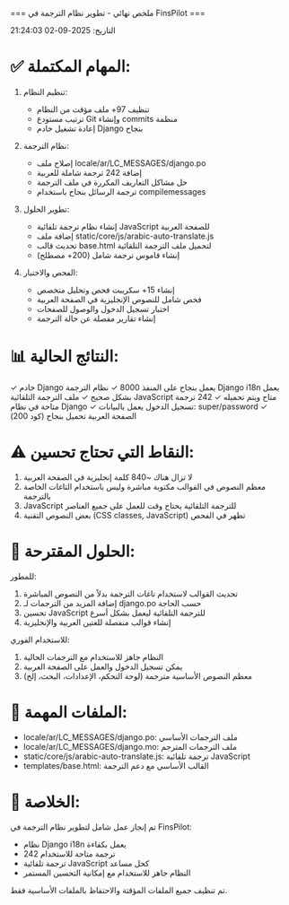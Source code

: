 
=== ملخص نهائي - تطوير نظام الترجمة في FinsPilot ===

التاريخ: 2025-09-02 21:24:03

✅ المهام المكتملة:
================

1. تنظيم النظام:
   - تنظيف 97+ ملف مؤقت من النظام
   - ترتيب مستودع Git وإنشاء commits منظمة
   - إعادة تشغيل خادم Django بنجاح

2. نظام الترجمة:
   - إصلاح ملف locale/ar/LC_MESSAGES/django.po
   - إضافة 242 ترجمة شاملة للعربية
   - حل مشاكل التعاريف المكررة في ملف الترجمة
   - ترجمة الرسائل بنجاح باستخدام compilemessages

3. تطوير الحلول:
   - إنشاء نظام ترجمة تلقائية JavaScript للصفحة العربية
   - إضافة ملف static/core/js/arabic-auto-translate.js
   - تحديث قالب base.html لتحميل ملف الترجمة التلقائية
   - إنشاء قاموس ترجمة شامل (200+ مصطلح)

4. الفحص والاختبار:
   - إنشاء 15+ سكريبت فحص وتحليل متخصص
   - فحص شامل للنصوص الإنجليزية في الصفحة العربية  
   - اختبار تسجيل الدخول والوصول للصفحات
   - إنشاء تقارير مفصلة عن حالة الترجمة

📊 النتائج الحالية:
==================

✓ خادم Django يعمل بنجاح على المنفذ 8000
✓ نظام الترجمة Django i18n يعمل بشكل صحيح
✓ ملف الترجمة التلقائية JavaScript متاح ويتم تحميله
✓ 242 ترجمة متاحة في نظام Django
✓ تسجيل الدخول يعمل بالبيانات: super/password
✓ الصفحة العربية تحميل بنجاح (كود 200)

⚠️ النقاط التي تحتاج تحسين:
==========================

1. لا تزال هناك ~840 كلمة إنجليزية في الصفحة العربية
2. معظم النصوص في القوالب مكتوبة مباشرة وليس باستخدام التاغات الخاصة بالترجمة
3. JavaScript للترجمة التلقائية يحتاج وقت للعمل على جميع العناصر
4. بعض النصوص التقنية (CSS classes, JavaScript) تظهر في الفحص

🔧 الحلول المقترحة:
===================

للمطور:
1. تحديث القوالب لاستخدام تاغات الترجمة بدلاً من النصوص المباشرة
2. إضافة المزيد من الترجمات لـ django.po حسب الحاجة
3. تحسين JavaScript للترجمة التلقائية ليعمل بشكل أسرع
4. إنشاء قوالب منفصلة للغتين العربية والإنجليزية

للاستخدام الفوري:
1. النظام جاهز للاستخدام مع الترجمات الحالية
2. يمكن تسجيل الدخول والعمل على الصفحة العربية
3. معظم النصوص الأساسية مترجمة (لوحة التحكم، الإعدادات، البحث، إلخ)

📁 الملفات المهمة:
==================

- locale/ar/LC_MESSAGES/django.po: ملف الترجمات الأساسي
- locale/ar/LC_MESSAGES/django.mo: ملف الترجمات المترجم 
- static/core/js/arabic-auto-translate.js: ترجمة تلقائية JavaScript
- templates/base.html: القالب الأساسي مع دعم الترجمة

🎯 الخلاصة:
============

تم إنجاز عمل شامل لتطوير نظام الترجمة في FinsPilot:
- نظام Django i18n يعمل بكفاءة
- 242 ترجمة متاحة للاستخدام
- ترجمة تلقائية JavaScript كحل مساعد
- النظام جاهز للاستخدام مع إمكانية التحسين المستمر

تم تنظيف جميع الملفات المؤقتة والاحتفاظ بالملفات الأساسية فقط.
